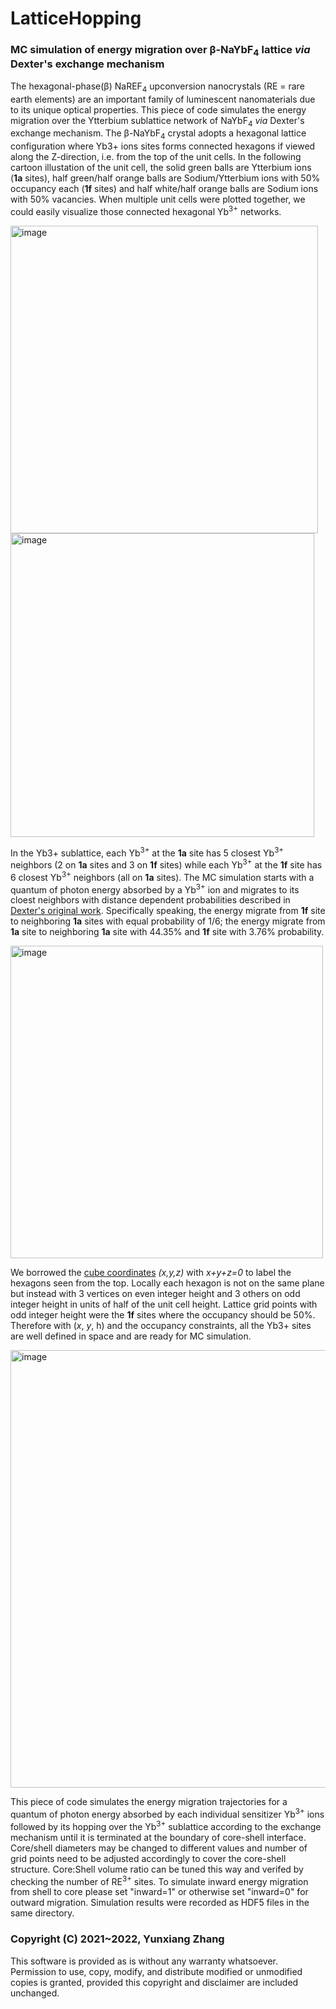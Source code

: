 # LatticeHopping
### **MC simulation of energy migration over β-NaYbF<sub>4</sub> lattice _via_ Dexter's exchange mechanism**

  The hexagonal-phase(β) NaREF<sub>4</sub> upconversion nanocrystals (RE = rare earth elements) are an important family of luminescent nanomaterials due to its unique optical properties. This piece of code simulates the energy migration over the Ytterbium sublattice network of NaYbF<sub>4</sub> _via_ Dexter's exchange mechanism. The β-NaYbF<sub>4</sub> crystal adopts a hexagonal lattice configuration where Yb3+ ions sites forms connected hexagons if viewed along the Z-direction, i.e. from the top of the unit cells. In the following cartoon illustation of the unit cell, the solid green balls are Ytterbium ions (**1a** sites), half green/half orange balls are Sodium/Ytterbium ions with 50% occupancy each (**1f** sites) and half white/half orange balls are Sodium ions with 50% vacancies. When multiple unit cells were plotted together, we could easily visualize those connected hexagonal Yb<sup>3+</sup> networks. 
  
<img width="492" alt="image" src="https://user-images.githubusercontent.com/109502810/187412800-7f2070fa-57be-40c1-8211-a2a53169f6d1.png"><img width="486" alt="image" src="https://user-images.githubusercontent.com/109502810/187446251-d783c533-34d2-4f11-836c-a102bddba14c.png">


  In the Yb3+ sublattice, each Yb<sup>3+</sup> at the **1a** site has 5 closest Yb<sup>3+</sup> neighbors (2 on **1a** sites and 3 on **1f** sites) while each Yb<sup>3+</sup> at the **1f** site has 6 closest Yb<sup>3+</sup> neighbors (all on **1a** sites). The MC simulation starts with a quantum of photon energy absorbed by a Yb<sup>3+</sup> ion and migrates to its cloest neighbors with distance dependent probabilities described in [Dexter's original work](https://aip.scitation.org/doi/10.1063/1.1699044). Specifically speaking, the energy migrate from **1f** site to neighboring **1a** sites with equal probability of 1/6; the energy migrate from **1a** site to neighboring **1a** site with 44.35% and **1f** site with 3.76% probability.
  
<img width="500" alt="image" src="https://user-images.githubusercontent.com/109502810/187419941-8af0c997-5393-4464-8311-b6b0a87b4e9d.png">

We borrowed the [cube coordinates](https://www.redblobgames.com/grids/hexagons/) _(x,y,z)_ with _x+y+z=0_ to label the hexagons seen from the top. Locally each hexagon is not on the same plane but instead with 3 vertices on even integer height and 3 others on odd integer height in units of half of the unit cell height. Lattice grid points with odd integer height were the **1f** sites where the occupancy should be 50%. Therefore with (_x_, _y_, h) and the occupancy constraints, all the Yb3+ sites are well defined in space and are ready for MC simulation.

 <img width="700" alt="image" src="https://user-images.githubusercontent.com/109502810/187447845-51247804-0d3f-4216-8b4f-e9253c26a07a.png">

   This piece of code simulates the energy migration trajectories for a quantum of photon energy absorbed by each individual sensitizer Yb<sup>3+</sup> ions followed by its hopping over the Yb<sup>3+</sup> sublattice according to the exchange mechanism until it is terminated at the boundary of core-shell interface. Core/shell diameters may be changed to different values and number of grid points need to be adjusted accordingly to cover the core-shell structure. Core:Shell volume ratio can be tuned this way and verifed by checking the number of RE<sup>3+</sup> sites. To simulate inward energy migration from shell to core please set "inward=1" or otherwise set "inward=0" for outward migration. Simulation results were recorded as HDF5 files in the same directory.
   
### **Copyright (C) 2021~2022, Yunxiang Zhang**
This software is provided as is without any warranty whatsoever. Permission to use, copy, modify, and distribute modified or unmodified copies is granted, provided this copyright and disclaimer are included unchanged. 
